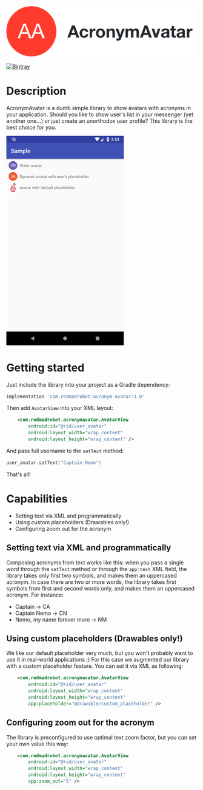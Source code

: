 <img src="https://github.com/RedMadRobot/acronym-avatar/blob/assets/assets/logo.png" alt="Logo" width="500" />

[![Bintray](https://api.bintray.com/packages/redmadrobot-opensource/android/acronym-avatar/images/download.svg)](https://bintray.com/redmadrobot-opensource/android/acronym-avatar/_latestVersion)

# Description

AcronymAvatar is a dumb simple library to show avatars with acronyms in your application. Should you like to show user's list in your messenger (yet another one...) or just create an unorthodox user profile? This library is the best choice for you.

<img src="https://github.com/RedMadRobot/acronym-avatar/blob/assets/assets/sample.png" alt="UI sample" width="310"/>

# Getting started

Just include the library into your project as a Gradle dependency: 
```Groovy
implementation 'com.redmadrobot:acronym-avatar:1.0'
``` 

Then add `AvatarView` into your XML layout:
```XML
    <com.redmadrobot.acronymavatar.AvatarView
        android:id="@+id/user_avatar"
        android:layout_width="wrap_content"
        android:layout_height="wrap_content" />
```        

And pass full username to the `setText` method:
```Kotlin
user_avatar.setText("Captain Nemo")
```

That's all!


# Capabilities

* Setting text via XML and programmatically
* Using custom placeholders (Drawables only!)
* Configuring zoom out for the acronym

## Setting text via XML and programmatically
Composing acronyms from text works like this: when you pass a single word through the `setText` method or through the `app:text` XML field, the library takes only first two symbols, and makes them an uppercased acronym. In case there are two or more words, the library takes first symbols from first and second words only, and makes them an uppercased acronym. For instance:
* Captain -> CA
* Captain Nemo -> CN
* Nemo, my name forever more -> NM

## Using custom placeholders (Drawables only!)
We like our default placeholder very much, but you won't probably want to use it in real-world applications ;) For this case we augmented our library with a custom placeholder feature. You can set it via XML as following:
```XML
    <com.redmadrobot.acronymavatar.AvatarView
        android:id="@+id/user_avatar"
        android:layout_width="wrap_content"
        android:layout_height="wrap_content" 
        app:placeholder="@drawable/custom_placeholder" />
```

## Configuring zoom out for the acronym
The library is preconfigured to use optimal text zoom factor, but you can set your own value this way:
```XML
    <com.redmadrobot.acronymavatar.AvatarView
        android:id="@+id/user_avatar"
        android:layout_width="wrap_content"
        android:layout_height="wrap_content" 
        app:zoom_out="5" />
```
